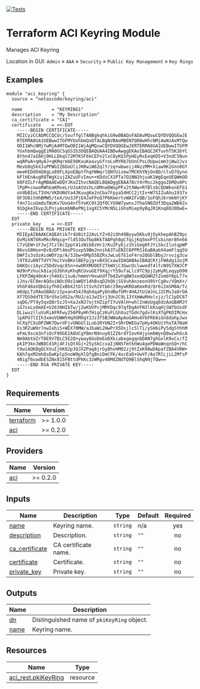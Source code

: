 <!-- BEGIN_TF_DOCS -->
[![Tests](https://github.com/netascode/terraform-aci-keyring/actions/workflows/test.yml/badge.svg)](https://github.com/netascode/terraform-aci-keyring/actions/workflows/test.yml)

# Terraform ACI Keyring Module

Manages ACI Keyring

Location in GUI:
`Admin` » `AAA` » `Security` » `Public Key Management` » `Key Rings`

## Examples

```hcl
module "aci_keyring" {
  source = "netascode/keyring/aci"

  name           = "KEYRING1"
  description    = "My Description"
  ca_certificate = "CA1"
  certificate    = <<-EOT
    -----BEGIN CERTIFICATE-----
    MIICyzCCAbMCCQCUc/SvuffglTANBgkqhkiG9w0BAQsFADAvMQswCQYDVQQGEwJE
    RTERMA8GA1UEBwwITGFMYUxhbmQxDTALBgNVBAoMBENTQ08wHhcNMjAwNzAxMTQw
    ODI1WhcNMjYwMjA4MTQwODI1WjAgMQswCQYDVQQGEwJERTERMA8GA1UEBwwITGFM
    YUxhbmQwggEiMA0GCSqGSIb3DQEBAQUAA4IBDwAwggEKAoIBAQC2KTuvhTSK3bYC
    8thn47aI6Hj0HLLDkqS72M7KSF6kCEFn2lxC8yKQ1PpHEyRxEeqKD5+V3ndC5Nun
    wqRPwA+qHyAJ+qKMqrmbE98KxuKeavyGfroLvMYRb7UUnCPsLOUpwimm3jWw2Jvz
    Mevb8q5kXJuPPWGIZ6DoUliJKRwiW62qlY/zq+wbweij4NzzMM+Xiaw9KzGnn0GY
    meeKEDdO4Q0gLo89FLXpoEBptfhqYWWqrlQNYUizew7MCKhYNjOn8D/clvD7Qynn
    kFlHEnAugR8TWgXiujZAZuUFvImu++KDdzCX1PTa7Q1NN1hjuaK1WgEqeUEQWmOD
    68FdILFrAgMBAAEwDQYJKoZIhvcNAQELBQADggEBAA7BcY4rMsc2kggoZ6MQv0Pc
    lPpM+cowoRWhUaKMveLrUJoAtUshLn8MneDWopPFx2tXWw+RfBlsbcQUWkonEFb1
    oVdbBIoLT3VH/VKDUNdYa43KuugKe2nCba7Fpya54HCC2jtIv+W7SIZuAhu1937x
    OF3O8itHhBMW5/teX/Uo3JPjE4JoFPoQ7P6KmertvWAIFvQB/1oFQhJ6rmkNYjKY
    f4n71cuGmduTWzKv7UoG4nf5YoKC0tZQfOCYU9W7ywnvJThaSN0ZUf3Dqa2WB4Zx
    91bgkeI6vpJLPnjyAsmbNRePNj1xgXC5YMcN5LiGhsMiep9yBqJR1Knq80J0DwE=
    -----END CERTIFICATE-----
  EOT
  private_key    = <<-EOT
    -----BEGIN RSA PRIVATE KEY-----
    MIIEpAIBAAKCAQEAtik7r4U0it22AvLYZ+O2iOh49Byyw5Kku9jOykhepAhBZ9pc
    QvMikNT6RxMkcRHqig+fld53QuTbp8KkT8APqh8gCfqijKq5mxPfCsbinmr8hn66
    C7zGEW+1FJwj7CzlKcIppt41sNib8zHr2/KuZFybjz1hiGeg6FJYiSkcIlutqpWP
    86vsG8Hoo+Dc8zDPl4msPSsxp59BmJnnihA3TuENIC6PPRS16aBAabX4amFlqq5U
    DWFIs3sOzAioWDYzp/A/3Jbw+0Mp55BZRxJwLoEfE1oF4ro2QGblBbyJrvvig3cw
    l9T02u0NTTdYY7mitVoBKnlBEFpjg+vBXSCxawIDAQABAoIBAQCKtjFWAdg12ojM
    DAKQcc1Ayc25DdVuqc85n+owDRXMUOEFZTkWXjC3GwcOclwwodT4ltcN957XWJCP
    Wd9nPzhuck8iajG3bhXyKhqRCUvuGEf9XqjrYS9ufaLlc9TC9pj2yHyRLeqypO90
    LFKPZWg40nA+jh4kEc1su6/hmmVrHxwUdf7bdZwYqBW3xedQGWHZtZxmbY8pLT7n
    iJnv/EC8mrAQdxiNOcO9z2aWQY14hBsqD2hQkjSSVuhAnzeonU9VrCg0v/VQmX+/
    VhGF48aVQbG1yfh0IxBbX2tbl1tSvh2Vtb6r29mywKRDaKmxRd/Qr6iImSM8A/fz
    m6UpLTzRAoGBAO/zIpxan454J9qh4qaPybhdBwfUMr4HAJtUiWJnLJ2CMvJa8rOA
    Xf7QS9ddTE78rUSe1dS2a/RUJ/a1JwI5rj3Un2C9L13YXmWwRHolsjz/lC1pDC87
    sqDG/PT4y5qxQ8r5zJ5+XaJxN37ojtHZipfIYuVAlH+whlInWoUgq6dzAoGBAMJY
    iG7sxLx8mXE+U2630HIbTw/jZwKUVPcjMMYDqc97qfDgAVFN3lkKxqHjSW7bUsdF
    DLiwuzlluVuRiAFRFwy256P8yHhfHigCzKuFLGhXuzTGdn7gdvlKsXfgPKOIMcHx
    lpAPU7lIIh3xmoVUWWtHqXGMXqY2Jz3f5BJWWaApAoGAHvAYbFR68iGn8dahpJwx
    hCXqfCXuDPZWK7DwrdFjvUNGUl1Lob1RYUN2I+SRrDWEGa7pHy4OKUiYhoTA7NaH
    Es3RZuW9r7nwIehiS+WEX70MW/aJbaWi2HwPrX5Osjlc5lTi/ySH6iPy5dgSYhhM
    eFmL9scm3nfiOcF9OGEIAOUCgYBmrN9nuy81ZZ6rdYIevH4jysm6WynQ8wzwhGcA
    Nm9AbtUZrT8E9V7DLC5E2Q+yway6GoDeEoDXkiabegegqnbDAN7ghGxlK9uCx/fZ
    pkIP3knJWBDCd1Rj4FJiQtXGj+25ySkCcxaIjNN5fmtkhWu4gePDWaWnqnSQ+/hC
    t9wiAQKBgQCkVuIjhK82p3OJXZPaq8jrGy8hvHM02zj9tZxK98wDApafZBA4VRW+
    KAh7qxM2mhQsDwKplp5noW9pXlQfgBniDmCFK/4xcEaD+UwYF/Ao7RlLjLL2MfsP
    40igT6oadbESZNx815FBttdPkKc3zWRgv40MdZNdTQ9BlShqN9jTQw==
    -----END RSA PRIVATE KEY-----
  EOT
}

```

## Requirements

| Name | Version |
|------|---------|
| <a name="requirement_terraform"></a> [terraform](#requirement\_terraform) | >= 1.0.0 |
| <a name="requirement_aci"></a> [aci](#requirement\_aci) | >= 0.2.0 |

## Providers

| Name | Version |
|------|---------|
| <a name="provider_aci"></a> [aci](#provider\_aci) | >= 0.2.0 |

## Inputs

| Name | Description | Type | Default | Required |
|------|-------------|------|---------|:--------:|
| <a name="input_name"></a> [name](#input\_name) | Keyring name. | `string` | n/a | yes |
| <a name="input_description"></a> [description](#input\_description) | Description. | `string` | `""` | no |
| <a name="input_ca_certificate"></a> [ca\_certificate](#input\_ca\_certificate) | CA certificate name. | `string` | `""` | no |
| <a name="input_certificate"></a> [certificate](#input\_certificate) | Certificate. | `string` | `""` | no |
| <a name="input_private_key"></a> [private\_key](#input\_private\_key) | Private key. | `string` | `""` | no |

## Outputs

| Name | Description |
|------|-------------|
| <a name="output_dn"></a> [dn](#output\_dn) | Distinguished name of `pkiKeyRing` object. |
| <a name="output_name"></a> [name](#output\_name) | Keyring name. |

## Resources

| Name | Type |
|------|------|
| [aci_rest.pkiKeyRing](https://registry.terraform.io/providers/netascode/aci/latest/docs/resources/rest) | resource |
<!-- END_TF_DOCS -->
